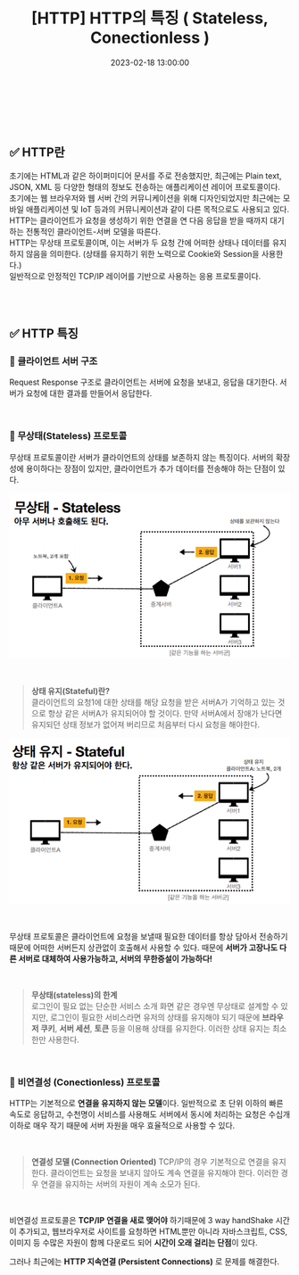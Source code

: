﻿---
permalink: /2023-02-18-HTTP란?/
title: "[HTTP] HTTP의 특징 ( Stateless, Conectionless ) "
date: 2023-02-18 13:00:00
toc: true
toc_sticky: true
toc_label: "HTTP"
categories:
- HTTP
tags:
- HTTP
---
<br><br><br>

## ✅ HTTP란
초기에는 HTML과 같은 하이퍼미디어 문서를 주로 전송했지만, 최근에는 Plain text, JSON, XML 등 다양한 형태의 정보도 전송하는 애플리케이션 레이어 프로토콜이다.  
초기에는 웹 브라우저와 웹 서버 간의 커뮤니케이션을 위해 디자인되었지만 최근에는 모바일 애플리케이션 및 IoT 등과의 커뮤니케이션과 같이 다른 목적으로도 사용되고 있다.  
HTTP는 클라이언트가 요청을 생성하기 위한 연결을 연 다음 응답을 받을 때까지 대기하는 전통적인 클라이언트-서버 모델을 따른다.  
HTTP는 무상태 프로토콜이며, 이는 서버가 두 요청 간에 어떠한 상태나 데이터를 유지하지 않음을 의미한다. (상태를 유지하기 위한 노력으로 Cookie와 Session을 사용한다.)  
일반적으로 안정적인 TCP/IP 레이어를 기반으로 사용하는 응용 프로토콜이다.

<br><br>

## ✅ HTTP 특징

### 📌 **클라이언트 서버 구조**
Request Response 구조로 클라이언트는 서버에 요청을 보내고, 응답을 대기한다.
서버가 요청에 대한 결과를 만들어서 응답한다.

<br>

### 📌 **무상태(Stateless) 프로토콜**
무상태 프로토콜이란 서버가 클라이언트의 상태를 보존하지 않는 특징이다.
서버의 확장성에 용이하다는 장점이 있지만, 클라이언트가 추가 데이터를 전송해야 하는 단점이 있다.
<p align="left">
<img src="https://github.com/idkim97/idkim97.github.io/blob/master/img/stateless1.png?raw=true">
</p>

<br>

> **상태 유지(Stateful)란?**   
> 클라이언트의 요청1에 대한 상태를 해당 요청을 받은 서버A가 기억하고 있는 것으로 항상 같은 서버A가 유지되어야 할 것이다. 만약 서버A에서 장애가 난다면 유지되던 상태 정보가 없어져 버리므로 처음부터 다시 요청을 해야한다.
<p align="left">
<img src="https://github.com/idkim97/idkim97.github.io/blob/master/img/stateful1.png?raw=true">
</p>

<br>

무상태 프로토콜은 클라이언트에 요청을 보낼때 필요한 데이터를 항상 담아서 전송하기 때문에 어떠한 서버든지 상관없이 호출해서 사용할 수 있다. 때문에 **서버가 고장나도 다른 서버로 대체하여 사용가능하고, 서버의 무한증설이 가능하다!**

<br>

> **무상태(stateless)의 한계**   
> 로그인이 필요 없는 단순한 서비스 소개 화면 같은 경우엔 무상태로 설계할 수 있지만, 로그인이 필요한 서비스라면 유저의 상태를 유지해야 되기 때문에 **브라우저 쿠키**, **서버 세션**, **토큰** 등을 이용해 상태를 유지한다. 이러한 상태 유지는 최소한만 사용한다.

<br>

### 📌 **비연결성 (Conectionless) 프로토콜**
HTTP는 기본적으로 **연결을 유지하지 않는 모델**이다. 일반적으로 초 단위 이하의 빠른속도로 응답하고, 수천명이 서비스를 사용해도 서버에서 동시에 처리하는 요청은 수십개 이하로 매우 작기 때문에 서버 자원을 매우 효율적으로 사용할 수 있다. 

<br>

> **연결성 모델 (Connection Oriented)** 
> TCP/IP의 경우 기본적으로 연결을 유지한다. 클라이언트는 요청을 보내지 않아도 계속 연결을 유지해야 한다. 이러한 경우 연결을 유지하는 서버의 자원이 계속 소모가 된다.

<br>

비연결성 프로토콜은 **TCP/IP 연결을 새로 맺어야** 하기때문에 3 way handShake 시간이 추가되고, 웹브라우저로 사이트를 요청하면 HTML뿐만 아니라 자바스크립트, CSS, 이미지 등 수많은 자원이 함께 다운로드 되어 **시간이 오래 걸리는 단점**이 있다.

그러나 최근에는  **HTTP 지속연결 (Persistent Connections)** 로 문제를 해결한다.

